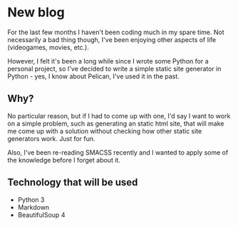 # New blog

For the last few months I haven't been coding much in my spare time. Not necessarily a bad thing though, I've been enjoying other aspects of life (videogames, movies, etc.).

However, I felt it's been a long while since I wrote some Python for a personal project, so I've decided to write a simple static site generator in Python - yes, I know about Pelican, I've used it in the past.

## Why?

No particular reason, but if I had to come up with one, I'd say I want to work on a simple problem, such as generating an static html site, that will make me come up with a solution without checking how other static site generators work. Just for fun.

Also, I've been re-reading SMACSS recently and I wanted to apply some of the knowledge before I forget about it.

## Technology that will be used

- Python 3
- Markdown
- BeautifulSoup 4
